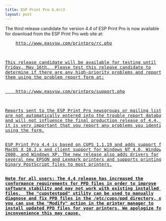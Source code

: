 ```yaml
---
title: ESP Print Pro 4.4rc3
layout: post
---
```


<P>The third release candidate for version 4.4 of ESP Print Pro isnow available for download from the ESP Print Pro web site at:<PRE>    <A HREF="http://www.easysw.com/printpro/rc.php">http://www.easysw.com/printpro/rc.php<P>This release candidate will be available for testing untilFriday, May 16th.  Please test this release candidate todetermine if there are any high-priority problems and reportthem using the problem report form at:<PRE>    <A HREF="http://www.easysw.com/printpro/support.php">http://www.easysw.com/printpro/support.php<P>Reports sent to the ESP Print Pro newsgroups or mailing listsare not automatically entered into the trouble report databaseand will not influence the final production release of 4.4, soit is very important that you report any problems you identifyusing the form.<P>ESP Print Pro 4.4 is based on CUPS 1.1.19 and adds support forMacOS X 10.2.x and client support for Windows NT 4.0, Windows2000, and Windows XP. The new release also adds drivers forseveral new EPSON and Lexmark printers and supports printing ofbinary PostScript files to most printers.<P><B>Note for all users: The 4.4 release has increased theconformance requirements for PPD files in order to improvesoftware stability and may not work with existing installed PPDfiles.  The "cupstestppd" utility can be used to manuallydiagnose and fix PPD files in the /etc/cups/ppd directory, oryou can use the "Modify" action in the printer manager toinstall updated PPD files for your printers. We apologize for anyinconvenience this may cause.
